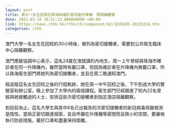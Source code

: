 ```yaml
---
layout: post
title: 澳大一女生因曾在珠海與確診者同處升降機　需隔離觀察
date: 2022-03-16 19:51:13.000000000 +08:00
link: https://news.rthk.hk/rthk/ch/component/k2/1639285-20220316.htm
categories: rthk
---
```


澳門大學一名女生在回校約30小時後，被列為密切接觸者，需要到公共衛生臨床中心隔離觀察。

澳門應變協調中心表示，這名24歲在澳就讀的內地生，周一上午曾經與珠海市確診者在同一升降機內，雖然當時有戴口罩，但因為確診者在升降機內無戴口罩，所以珠海衛生部門將她列為密切接觸者，並且在周二晚通知澳門。

經追蹤這名女生回校之後的行程軌跡，她在周一中午回校之後，下午到過大學的實驗室和辦公室，晚上參加了大學內的瑜珈課程。衛生部門已經跟進了校內22名曾經與她接觸過的人士，安排這些次密切接觸者到指定酒店隔離觀察。

到目前為止，這名大學生與其中6名已出報告的次密切接觸者的新冠病毒核酸檢測是陰性。當局正密切跟進個案，並且呼籲在升降機等密閉而且狹小的空間，要嚴格執行防疫措施，戴好口罩和盡量保持距離。
